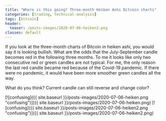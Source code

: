 ```yaml
---
title: "Where is this going? Three-month Heiken Ashi Bitcoin charts"
categories: [trading, technical-analysis]
tags: [bitcoin]
header:
  teaser: /posts-images/2020-07-06-heiken2.png
classes: default
---
```


If you look at the three-month charts of Bitcoin in heiken ashi, you would say it is looking bullish. What are the odds that the July-September candle becomes
red in the following three months. To me it looks like only two consecutive red or green candles are not typical. For me, the only reason the last red candle
became red because of the Covid-19 pandemic. If there were no pandemic, it would have been more smoother green candles all the way.

What do you think? Current candle can still reverse and change color? 

[![confusing]({{ site.baseurl }}/posts-images/2020-07-06-heiken.png "confusing")]({{ site.baseurl }}/posts-images/2020-07-06-heiken.png)
[![confusing]({{ site.baseurl }}/posts-images/2020-07-06-heiken2.png "confusing")]({{ site.baseurl }}/posts-images/2020-07-06-heiken2.png)